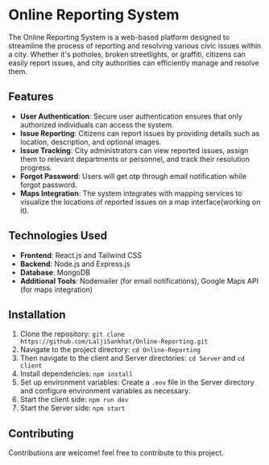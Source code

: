 # Online Reporting System

The Online Reporting System is a web-based platform designed to streamline the process of reporting and resolving various civic issues within a city. Whether it's potholes, broken streetlights, or graffiti, citizens can easily report issues, and city authorities can efficiently manage and resolve them.

## Features

- **User Authentication**: Secure user authentication ensures that only authorized individuals can access the system.
- **Issue Reporting**: Citizens can report issues by providing details such as location, description, and optional images.
- **Issue Tracking**: City administrators can view reported issues, assign them to relevant departments or personnel, and track their resolution progress.
- **Forgot Password**: Users will get otp through email notification while forgot password.
- **Maps Integration**: The system integrates with mapping services to visualize the locations of reported issues on a map interface(working on it).

## Technologies Used

- **Frontend**: React.js and Tailwind CSS
- **Backend**: Node.js and Express.js
- **Database**: MongoDB
- **Additional Tools**: Nodemailer (for email notifications), Google Maps API (for maps integration)

## Installation

1. Clone the repository: `git clone https://github.com/LaljiSankhat/Online-Reporting.git`
2. Navigate to the project directory: `cd Online-Reporting`
3. Then navigate to the client and Server directories: `cd Server` and `cd client`
4. Install dependencies: `npm install`
5. Set up environment variables: Create a `.env` file in the Server directory and configure environment variables as necessary.
6. Start the client side: `npm run dev`
7. Start the Server side: `npm start` 

## Contributing

Contributions are welcome! feel free to contribute to this project.
